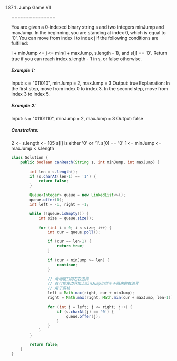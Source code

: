 1871. Jump Game VII

===============

You are given a 0-indexed binary string s and two integers minJump and maxJump. In the beginning, you are standing at index 0, which is equal to '0'. You can move from index i to index j if the following conditions are fulfilled:

i + minJump <= j <= min(i + maxJump, s.length - 1), and
s[j] == '0'.
Return true if you can reach index s.length - 1 in s, or false otherwise.

##### Example 1:

Input: s = "011010", minJump = 2, maxJump = 3
Output: true
Explanation:
In the first step, move from index 0 to index 3. 
In the second step, move from index 3 to index 5.

##### Example 2:

Input: s = "01101110", minJump = 2, maxJump = 3
Output: false

##### Constraints:

2 <= s.length <= 105
s[i] is either '0' or '1'.
s[0] == '0'
1 <= minJump <= maxJump < s.length

```java
class Solution {
    public boolean canReach(String s, int minJump, int maxJump) {

        int len = s.length();
        if (s.charAt(len-1) == '1') {
            return false;
        }

        Queue<Integer> queue = new LinkedList<>();
        queue.offer(0);
        int left = -1, right = -1;

        while (!queue.isEmpty()) {
            int size = queue.size();

            for (int i = 0; i < size; i++) {
                int cur = queue.poll();

                if (cur == len-1) {
                    return true;
                }

                if (cur + minJump >= len) {
                    continue;
                }

                // 滑动窗口的左右边界
                // 有可能左边界加上minJump仍然小于原来的右边界
                // 用于剪枝
                left = Math.max(right, cur + minJump);
                right = Math.max(right, Math.min(cur + maxJump, len-1));

                for (int j = left; j <= right; j++) {
                    if (s.charAt(j) == '0') {
                        queue.offer(j);
                    }
                }
            }
        }

        return false;
    }
}
```

